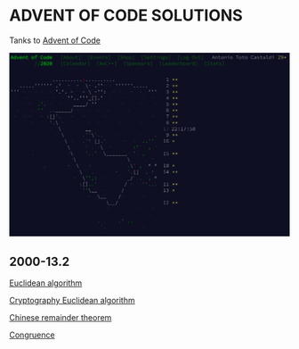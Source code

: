 ADVENT OF CODE SOLUTIONS
========================

Tanks to [Advent of Code](https://adventofcode.com/)

![2020 Calendar](./2020-16.1-calendar.png?&raw=true "2020 Calendar")


## 2000-13.2

[Euclidean algorithm](https://en.wikipedia.org/wiki/Euclidean_algorithm)

[Cryptography Euclidean algorithm](https://www.khanacademy.org/computing/computer-science/cryptography/modarithmetic/a/the-euclidean-algorithm)

[Chinese remainder theorem](https://en.wikipedia.org/wiki/Chinese_remainder_theorem)

[Congruence](https://en.wikipedia.org/wiki/Modular_arithmetic#Congruence)

